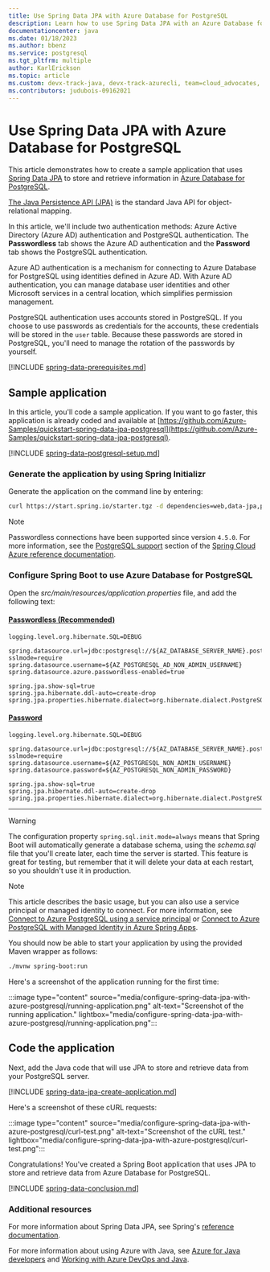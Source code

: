 ```yaml
---
title: Use Spring Data JPA with Azure Database for PostgreSQL
description: Learn how to use Spring Data JPA with an Azure Database for PostgreSQL database.
documentationcenter: java
ms.date: 01/18/2023
ms.author: bbenz
ms.service: postgresql
ms.tgt_pltfrm: multiple
author: KarlErickson
ms.topic: article
ms.custom: devx-track-java, devx-track-azurecli, team=cloud_advocates, passwordless-java, spring-cloud-azure
ms.contributors: judubois-09162021
---
```


# Use Spring Data JPA with Azure Database for PostgreSQL

This article demonstrates how to create a sample application that uses [Spring Data JPA](https://spring.io/projects/spring-data-jpa) to store and retrieve information in [Azure Database for PostgreSQL](/azure/postgresql/).

[The Java Persistence API (JPA)](https://en.wikipedia.org/wiki/Java_Persistence_API) is the standard Java API for object-relational mapping.

In this article, we'll include two authentication methods: Azure Active Directory (Azure AD) authentication and PostgreSQL authentication. The **Passwordless** tab shows the Azure AD authentication and the **Password** tab shows the PostgreSQL authentication.

Azure AD authentication is a mechanism for connecting to Azure Database for PostgreSQL using identities defined in Azure AD. With Azure AD authentication, you can manage database user identities and other Microsoft services in a central location, which simplifies permission management.

PostgreSQL authentication uses accounts stored in PostgreSQL. If you choose to use passwords as credentials for the accounts, these credentials will be stored in the `user` table. Because these passwords are stored in PostgreSQL, you'll need to manage the rotation of the passwords by yourself.

[!INCLUDE [spring-data-prerequisites.md](includes/spring-data-prerequisites.md)]

## Sample application

In this article, you'll code a sample application. If you want to go faster, this application is already coded and available at [https://github.com/Azure-Samples/quickstart-spring-data-jpa-postgresql](https://github.com/Azure-Samples/quickstart-spring-data-jpa-postgresql).

[!INCLUDE [spring-data-postgresql-setup.md](includes/spring-data-postgresql-setup.md)]

### Generate the application by using Spring Initializr

Generate the application on the command line by entering:

```bash
curl https://start.spring.io/starter.tgz -d dependencies=web,data-jpa,postgresql,azure-support -d baseDir=azure-database-workshop -d bootVersion=2.7.7 -d javaVersion=1.8 | tar -xzvf -
```

> [!NOTE]
> Passwordless connections have been supported since version `4.5.0`. For more information, see the [PostgreSQL support](spring-cloud-azure.md?tabs=maven#postgresql-support) section of the [Spring Cloud Azure reference documentation](spring-cloud-azure.md).

### Configure Spring Boot to use Azure Database for PostgreSQL

Open the *src/main/resources/application.properties* file, and add the following text:

#### [Passwordless (Recommended)](#tab/passwordless)

```properties
logging.level.org.hibernate.SQL=DEBUG

spring.datasource.url=jdbc:postgresql://${AZ_DATABASE_SERVER_NAME}.postgres.database.azure.com:5432/${AZ_DATABASE_NAME}?sslmode=require
spring.datasource.username=${AZ_POSTGRESQL_AD_NON_ADMIN_USERNAME}
spring.datasource.azure.passwordless-enabled=true

spring.jpa.show-sql=true
spring.jpa.hibernate.ddl-auto=create-drop
spring.jpa.properties.hibernate.dialect=org.hibernate.dialect.PostgreSQLDialect
```

#### [Password](#tab/password)

```properties
logging.level.org.hibernate.SQL=DEBUG

spring.datasource.url=jdbc:postgresql://${AZ_DATABASE_SERVER_NAME}.postgres.database.azure.com:5432/${AZ_DATABASE_NAME}?sslmode=require
spring.datasource.username=${AZ_POSTGRESQL_NON_ADMIN_USERNAME}
spring.datasource.password=${AZ_POSTGRESQL_NON_ADMIN_PASSWORD}

spring.jpa.show-sql=true
spring.jpa.hibernate.ddl-auto=create-drop
spring.jpa.properties.hibernate.dialect=org.hibernate.dialect.PostgreSQLDialect
```

---

> [!WARNING]
> The configuration property `spring.sql.init.mode=always` means that Spring Boot will automatically generate a database schema, using the *schema.sql* file that you'll create later, each time the server is started. This feature is great for testing, but remember that it will delete your data at each restart, so you shouldn't use it in production.

> [!NOTE]
> This article describes the basic usage, but you can also use a service principal or managed identity to connect. For more information, see [Connect to Azure PostgreSQL using a service principal](spring-cloud-azure.md#connect-to-azure-postgresql-using-a-service-principal) or [Connect to Azure PostgreSQL with Managed Identity in Azure Spring Apps](spring-cloud-azure.md#connect-to-azure-postgresql-with-managed-identity-in-azure-spring-apps).

You should now be able to start your application by using the provided Maven wrapper as follows:

```bash
./mvnw spring-boot:run
```

Here's a screenshot of the application running for the first time:

:::image type="content" source="media/configure-spring-data-jpa-with-azure-postgresql/running-application.png" alt-text="Screenshot of the running application." lightbox="media/configure-spring-data-jpa-with-azure-postgresql/running-application.png":::

## Code the application

Next, add the Java code that will use JPA to store and retrieve data from your PostgreSQL server.

[!INCLUDE [spring-data-jpa-create-application.md](includes/spring-data-jpa-create-application.md)]

Here's a screenshot of these cURL requests:

:::image type="content" source="media/configure-spring-data-jpa-with-azure-postgresql/curl-test.png" alt-text="Screenshot of the cURL test." lightbox="media/configure-spring-data-jpa-with-azure-postgresql/curl-test.png":::

Congratulations! You've created a Spring Boot application that uses JPA to store and retrieve data from Azure Database for PostgreSQL.

[!INCLUDE [spring-data-conclusion.md](includes/spring-data-conclusion.md)]

### Additional resources

For more information about Spring Data JPA, see Spring's [reference documentation](https://docs.spring.io/spring-data/jpa/docs/current/reference/html/#reference).

For more information about using Azure with Java, see [Azure for Java developers](../index.yml) and [Working with Azure DevOps and Java](/azure/devops/).
